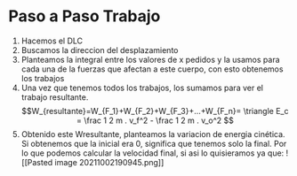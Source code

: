 # Paso a Paso Trabajo
1) Hacemos el DLC
2) Buscamos la direccion del desplazamiento
3) Planteamos la integral entre los valores de x pedidos y la usamos para cada una de la fuerzas que afectan a este cuerpo, con esto obtenemos los trabajos
4) Una vez que tenemos todos los trabajos, los sumamos para ver el trabajo resultante.
 $$W_{resultante}=W_{F_1}+W_{F_2}+W_{F_3}+...+W_{F_n}= \triangle E_c = \frac 1 2 m . v_f^2 - \frac 1 2 m . v_o^2 $$
6) Obtenido este Wresultante, planteamos la variacion de energia cinética. Si obtenemos que la inicial era 0, significa que tenemos solo la final. Por lo que podemos calcular la velocidad final, si asi lo quisieramos ya que:
![[Pasted image 20211002190945.png]]
